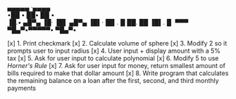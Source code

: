 ▄▄▄▄▄      ·▄▄▄▄        
•██  ▪     ██▪ ██ ▪     
 ▐█.▪ ▄█▀▄ ▐█· ▐█▌ ▄█▀▄ 
 ▐█▌·▐█▌.▐▌██. ██ ▐█▌.▐▌
 ▀▀▀  ▀█▄▀▪▀▀▀▀▀•  ▀█▄▀▪

[x] 1. Print checkmark
[x] 2. Calculate volume of sphere
[x] 3. Modify 2 so it prompts user to input radius
[x] 4. User input + display amount with a 5% tax
[x] 5. Ask for user input to calculate polynomial
[x] 6. Modify 5 to use *Horner's Rule*
[x] 7. Ask for user input for money, return smallest amount of bills required to make that dollar amount
[x] 8. Write program that calculates the remaining balance on a loan after the first, second, and third monthly payments
